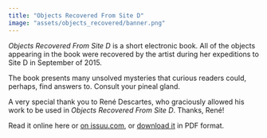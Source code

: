 ```yaml
---
title: "Objects Recovered From Site D"
image: "assets/objects_recovered/banner.png"
---
```


*Objects Recovered From Site D* is a short electronic book.  All of the objects appearing in the book were recovered by the artist during her expeditions to Site D in September of 2015.
<!--excerpt-->
The book presents many unsolved mysteries that curious readers could, perhaps, find answers to. Consult your pineal gland.

A very special thank you to René Descartes, who graciously allowed his work to be used in *Objects Recovered From Site D*. Thanks, René!


Read it online here or [on issuu.com](https://issuu.com/mycoliza/docs/artbook_1_new_cover), or [download it](assets/objects_recovered/objects_recovered.pdf) in PDF format.
<div data-configid="23994610/34144986" style="width:720px; height:720px;" class="issuuembed"></div>
<script type="text/javascript" src="//e.issuu.com/embed.js" async="true"></script>
